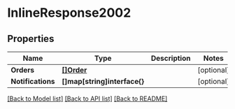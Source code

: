 # InlineResponse2002

## Properties

Name | Type | Description | Notes
------------ | ------------- | ------------- | -------------
**Orders** | [**[]Order**](order.md) |  | [optional] 
**Notifications** | **[]map[string]interface{}** |  | [optional] 

[[Back to Model list]](../README.md#documentation-for-models) [[Back to API list]](../README.md#documentation-for-api-endpoints) [[Back to README]](../README.md)


